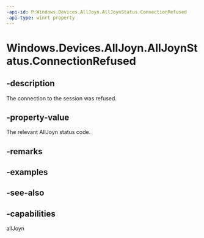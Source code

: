 ```yaml
---
-api-id: P:Windows.Devices.AllJoyn.AllJoynStatus.ConnectionRefused
-api-type: winrt property
---
```


<!-- Property syntax
public int ConnectionRefused { get; }
-->

# Windows.Devices.AllJoyn.AllJoynStatus.ConnectionRefused

## -description
The connection to the session was refused.

## -property-value
The relevant AllJoyn status code.

## -remarks

## -examples

## -see-also


## -capabilities
allJoyn